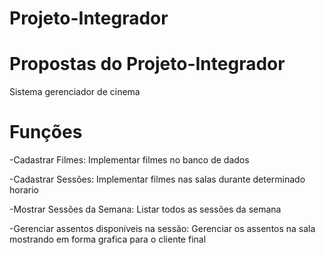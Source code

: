 # Projeto-Integrador
# Propostas do Projeto-Integrador
Sistema gerenciador de cinema

# Funções

-Cadastrar Filmes: Implementar filmes no banco de dados 

-Cadastrar Sessões: Implementar filmes nas salas durante determinado horario

-Mostrar Sessões da Semana: Listar todos as sessões da semana 

-Gerenciar assentos disponíveis na sessão: Gerenciar os assentos na sala mostrando em forma grafica para o cliente final
